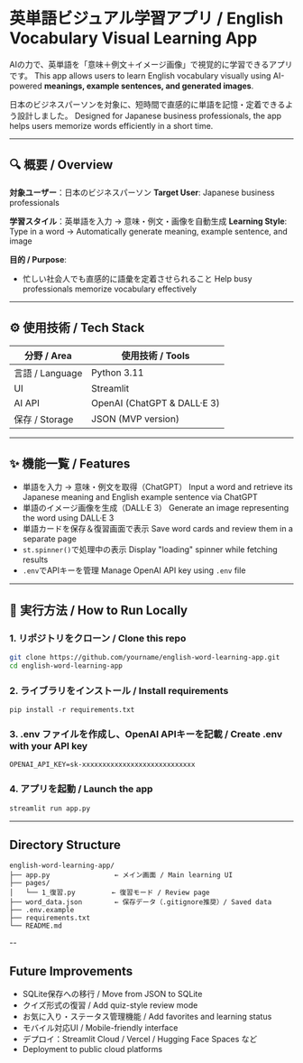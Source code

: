 # 英単語ビジュアル学習アプリ / English Vocabulary Visual Learning App

AIの力で、英単語を「意味＋例文＋イメージ画像」で視覚的に学習できるアプリです。
This app allows users to learn English vocabulary visually using AI-powered **meanings, example sentences, and generated images**.

日本のビジネスパーソンを対象に、短時間で直感的に単語を記憶・定着できるよう設計しました。
Designed for Japanese business professionals, the app helps users memorize words efficiently in a short time.

---

## 🔍 概要 / Overview

**対象ユーザー**：日本のビジネスパーソン
**Target User**: Japanese business professionals

**学習スタイル**：英単語を入力 → 意味・例文・画像を自動生成
**Learning Style**: Type in a word → Automatically generate meaning, example sentence, and image

**目的 / Purpose**:
- 忙しい社会人でも直感的に語彙を定着させられること
  Help busy professionals memorize vocabulary effectively

---

## ⚙️ 使用技術 / Tech Stack

| 分野 / Area        | 使用技術 / Tools              |
|-------------------|-------------------------------|
| 言語 / Language   | Python 3.11                   |
| UI                | Streamlit                     |
| AI API            | OpenAI (ChatGPT & DALL·E 3)   |
| 保存 / Storage    | JSON (MVP version)            |

---

## ✨ 機能一覧 / Features

- 単語を入力 → 意味・例文を取得（ChatGPT）
  Input a word and retrieve its Japanese meaning and English example sentence via ChatGPT
- 単語のイメージ画像を生成（DALL·E 3）
  Generate an image representing the word using DALL·E 3
- 単語カードを保存＆復習画面で表示
  Save word cards and review them in a separate page
- `st.spinner()`で処理中の表示
  Display "loading" spinner while fetching results
- `.env`でAPIキーを管理
  Manage OpenAI API key using `.env` file

---

## 🚀 実行方法 / How to Run Locally

### 1. リポジトリをクローン / Clone this repo
```bash
git clone https://github.com/yourname/english-word-learning-app.git
cd english-word-learning-app
```

### 2. ライブラリをインストール / Install requirements
```env
pip install -r requirements.txt
```

### 3. .env ファイルを作成し、OpenAI APIキーを記載 / Create .env with your API key
```env
OPENAI_API_KEY=sk-xxxxxxxxxxxxxxxxxxxxxxxxxxxx
```

### 4. アプリを起動 / Launch the app
```bash
streamlit run app.py
```


---
## Directory Structure
```plaintext
english-word-learning-app/
├── app.py                ← メイン画面 / Main learning UI
├── pages/
│   └── 1_復習.py         ← 復習モード / Review page
├── word_data.json        ← 保存データ（.gitignore推奨）/ Saved data
├── .env.example
├── requirements.txt
└── README.md
```

--
## Future Improvements
- SQLite保存への移行 / Move from JSON to SQLite
- クイズ形式の復習 / Add quiz-style review mode
- お気に入り・ステータス管理機能 / Add favorites and learning status
- モバイル対応UI / Mobile-friendly interface
- デプロイ：Streamlit Cloud / Vercel / Hugging Face Spaces など
- Deployment to public cloud platforms
